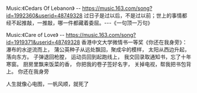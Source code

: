 Music:《Cedars Of Lebanon》 -- https://music.163.com/song?id=1992360&userid=48749328
过日子是过以后，不是过以前；世上的事情都经不起推敲，一推敲，哪一件都藏着委屈。---《一句顶一万句》

Music:《Care of Love》 -- https://music.163.com/song?id=1919371&userid=48749328
香港中文大学微情书一等奖《你还在我身旁》： 瀑布的水逆流而上， 蒲公英种子从远处飘回，聚成伞的模样， 太阳从西边升起，落向东方。 子弹退回枪膛， 运动员回到起跑线上， 我交回录取通知书，忘了十年寒窗。 厨房里飘来饭菜的香， 你把我的卷子签好名字， 关掉电视，帮我把书包背上。 你还在我身旁

人生就像心电图，一帆风顺，就死了
